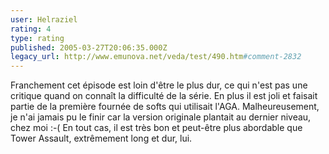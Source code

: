 ```yaml
---
user: Helraziel
rating: 4
type: rating
published: 2005-03-27T20:06:35.000Z
legacy_url: http://www.emunova.net/veda/test/490.htm#comment-2832
---
```

Franchement cet épisode est loin d'être le plus dur, ce qui n'est pas une critique quand on connaît la difficulté de la série. En plus il est joli et faisait partie de la première fournée de softs qui utilisait l'AGA. Malheureusement, je n'ai jamais pu le finir car la version originale plantait au dernier niveau, chez moi :-(
En tout cas, il est très bon et peut-être plus abordable que Tower Assault, extrêmement long et dur, lui.